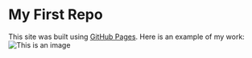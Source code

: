 # My First Repo

This site was built using [GitHub Pages](https://pages.github.com/).
Here is an example of my work:
![This is an image](https://myoctocat.com/assets/images/base-octocat.svg)

